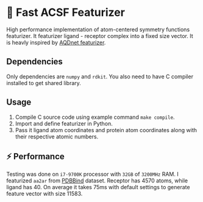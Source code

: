 # 🧪 Fast ACSF Featurizer
High performance implementation of atom-centered symmetry functions featurizer. It featurizer ligand - receptor complex into a fixed size vector. It is heavly inspired by [AQDnet featurizer](https://github.com/koji11235/AQDnet).

## Dependencies
Only dependencies are `numpy` and `rdkit`. You also need to have C compiler installed to get shared library.

## Usage
1. Compile C source code using example command `make compile`.
2. Import and define featurizer in Python.
3. Pass it ligand atom coordinates and protein atom coordinates along with their respective atomic numbers.

## ⚡ Performance
Testing was done on `i7-9700K` processor with `32GB` of `3200MHz` RAM. I featurized `aa2ar` from [PDBBind](https://www.pdbbind-plus.org.cn/) dataset. Receptor has 4570 atoms, while ligand has 40. On average it takes 75ms with default settings to generate feature vector with size 11583.

